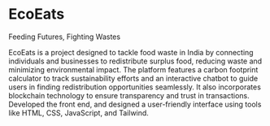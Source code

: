 # EcoEats


Feeding Futures, Fighting Wastes


EcoEats is a project designed to tackle food waste in India by connecting individuals and businesses to redistribute surplus food, reducing waste and minimizing environmental impact. The platform features a carbon footprint calculator to track sustainability efforts and an interactive chatbot to guide users in finding redistribution opportunities seamlessly. It also incorporates blockchain technology to ensure transparency and trust in transactions. Developed the front end, and designed a user-friendly interface using tools like HTML, CSS, JavaScript, and Tailwind.
